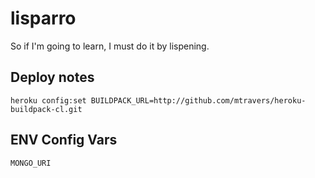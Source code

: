 # lisparro
So if I'm going to learn, I must do it by lispening.

## Deploy notes
```shell
heroku config:set BUILDPACK_URL=http://github.com/mtravers/heroku-buildpack-cl.git
```

## ENV Config Vars
```
MONGO_URI
```
